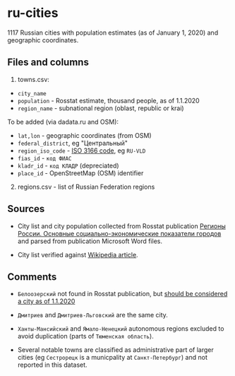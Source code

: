 # ru-cities

1117 Russian cities with population estimates (as of January 1, 2020) and geographic coordinates.

## Files and columns

1. towns.csv:

- `city_name`
- `population` - Rosstat estimate, thousand people, as of 1.1.2020
- `region_name` - subnational region (oblast, republic or krai)

To be added (via dadata.ru and OSM):

- `lat,lon` - geographic coordinates (from OSM)
- `federal_district`, eg "Центральный"
- `region_iso_code` - [ISO 3166 code](https://en.wikipedia.org/wiki/ISO_3166-2:RU), eg `RU-VLD`
- `fias_id` - `код ФИАС`
- `kladr_id` - `код КЛАДР` (depreciated)
- `place_id` - OpenStreetMap (OSM) identifier

2. regions.csv - list of Russian Federation regions

## Sources

- City list and city population collected from Rosstat publication [Регионы России. Основные социально-экономические показатели городов](https://rosstat.gov.ru/folder/210/document/13206) and parsed from publication Microsoft Word files.

- City list verified against [Wikipedia article](https://ru.wikipedia.org/wiki/%D0%A1%D0%BF%D0%B8%D1%81%D0%BE%D0%BA_%D0%B3%D0%BE%D1%80%D0%BE%D0%B4%D0%BE%D0%B2_%D0%A0%D0%BE%D1%81%D1%81%D0%B8%D0%B8).

## Comments

- `Белоозерский` not found in Rosstat publication, but [should be considered a city as of 1.1.2020](https://github.com/epogrebnyak/ru-cities/issues/5#issuecomment-886179980)

- `Дмитриев` and `Дмитриев-Льговский` are the same city.

- `Ханты-Мансийский` and `Ямало-Ненецкий` autonomous regions excluded to avoid duplication
  (parts of `Тюменская область`).

- Several notable towns are classified as administrative part of larger cities (eg `Сестрорецк` is a municpality at  `Санкт-Петербург`) and not reported in this dataset.
